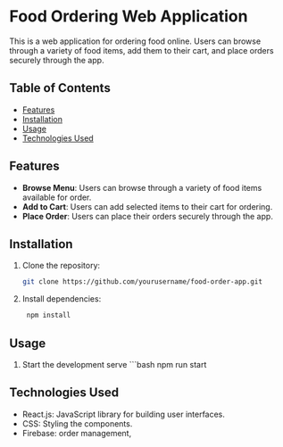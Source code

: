 # Food Ordering Web Application

This is a web application for ordering food online. Users can browse through a variety of food items, add them to their cart, and place orders securely through the app.

## Table of Contents

- [Features](#features)
- [Installation](#installation)
- [Usage](#usage)
- [Technologies Used](#technologies-used)


## Features

- **Browse Menu**: Users can browse through a variety of food items available for order.
- **Add to Cart**: Users can add selected items to their cart for ordering.
- **Place Order**: Users can place their orders securely through the app.

## Installation

1. Clone the repository:

   ```bash
   git clone https://github.com/yourusername/food-order-app.git

2. Install dependencies:
   ```bash
    npm install

  ## Usage
  1. Start the development serve
    ```bash
     npm run start

## Technologies Used
  -  React.js: JavaScript library for building user interfaces.
  -  CSS: Styling the components.
  -  Firebase: order management, 
      
   

   

